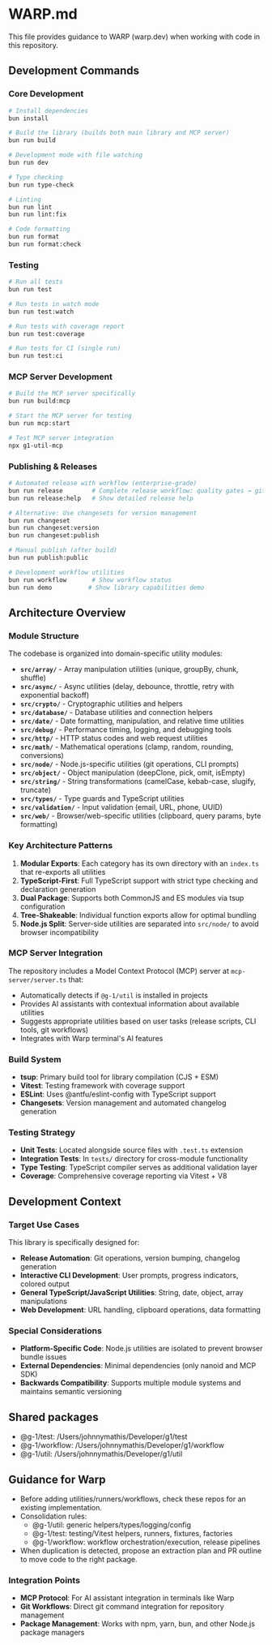 # WARP.md

This file provides guidance to WARP (warp.dev) when working with code in this repository.

## Development Commands

### Core Development
```bash
# Install dependencies
bun install

# Build the library (builds both main library and MCP server)
bun run build

# Development mode with file watching
bun run dev

# Type checking
bun run type-check

# Linting
bun run lint
bun run lint:fix

# Code formatting
bun run format
bun run format:check
```

### Testing
```bash
# Run all tests
bun run test

# Run tests in watch mode
bun run test:watch

# Run tests with coverage report
bun run test:coverage

# Run tests for CI (single run)
bun run test:ci
```

### MCP Server Development
```bash
# Build the MCP server specifically
bun run build:mcp

# Start the MCP server for testing
bun run mcp:start

# Test MCP server integration
npx g1-util-mcp
```

### Publishing & Releases
```bash
# Automated release with workflow (enterprise-grade)
bun run release        # Complete release workflow: quality gates → git → npm
bun run release:help   # Show detailed release help

# Alternative: Use changesets for version management
bun run changeset
bun run changeset:version
bun run changeset:publish

# Manual publish (after build)
bun run publish:public

# Development workflow utilities
bun run workflow       # Show workflow status
bun run demo          # Show library capabilities demo
```

## Architecture Overview

### Module Structure
The codebase is organized into domain-specific utility modules:

- **`src/array/`** - Array manipulation utilities (unique, groupBy, chunk, shuffle)
- **`src/async/`** - Async utilities (delay, debounce, throttle, retry with exponential backoff)
- **`src/crypto/`** - Cryptographic utilities and helpers
- **`src/database/`** - Database utilities and connection helpers
- **`src/date/`** - Date formatting, manipulation, and relative time utilities
- **`src/debug/`** - Performance timing, logging, and debugging tools
- **`src/http/`** - HTTP status codes and web request utilities
- **`src/math/`** - Mathematical operations (clamp, random, rounding, conversions)
- **`src/node/`** - Node.js-specific utilities (git operations, CLI prompts)
- **`src/object/`** - Object manipulation (deepClone, pick, omit, isEmpty)
- **`src/string/`** - String transformations (camelCase, kebab-case, slugify, truncate)
- **`src/types/`** - Type guards and TypeScript utilities
- **`src/validation/`** - Input validation (email, URL, phone, UUID)
- **`src/web/`** - Browser/web-specific utilities (clipboard, query params, byte formatting)

### Key Architecture Patterns

1. **Modular Exports**: Each category has its own directory with an `index.ts` that re-exports all utilities
2. **TypeScript-First**: Full TypeScript support with strict type checking and declaration generation
3. **Dual Package**: Supports both CommonJS and ES modules via tsup configuration
4. **Tree-Shakeable**: Individual function exports allow for optimal bundling
5. **Node.js Split**: Server-side utilities are separated into `src/node/` to avoid browser incompatibility

### MCP Server Integration
The repository includes a Model Context Protocol (MCP) server at `mcp-server/server.ts` that:
- Automatically detects if `@g-1/util` is installed in projects
- Provides AI assistants with contextual information about available utilities
- Suggests appropriate utilities based on user tasks (release scripts, CLI tools, git workflows)
- Integrates with Warp terminal's AI features

### Build System
- **tsup**: Primary build tool for library compilation (CJS + ESM)
- **Vitest**: Testing framework with coverage support
- **ESLint**: Uses @antfu/eslint-config with TypeScript support
- **Changesets**: Version management and automated changelog generation

### Testing Strategy
- **Unit Tests**: Located alongside source files with `.test.ts` extension
- **Integration Tests**: In `tests/` directory for cross-module functionality
- **Type Testing**: TypeScript compiler serves as additional validation layer
- **Coverage**: Comprehensive coverage reporting via Vitest + V8

## Development Context

### Target Use Cases
This library is specifically designed for:
- **Release Automation**: Git operations, version bumping, changelog generation
- **Interactive CLI Development**: User prompts, progress indicators, colored output
- **General TypeScript/JavaScript Utilities**: String, date, object, array manipulations
- **Web Development**: URL handling, clipboard operations, data formatting

### Special Considerations
- **Platform-Specific Code**: Node.js utilities are isolated to prevent browser bundle issues
- **External Dependencies**: Minimal dependencies (only nanoid and MCP SDK)
- **Backwards Compatibility**: Supports multiple module systems and maintains semantic versioning

## Shared packages
- @g-1/test: /Users/johnnymathis/Developer/g1/test
- @g-1/workflow: /Users/johnnymathis/Developer/g1/workflow
- @g-1/util: /Users/johnnymathis/Developer/g1/util

## Guidance for Warp
- Before adding utilities/runners/workflows, check these repos for an existing implementation.
- Consolidation rules:
  - @g-1/util: generic helpers/types/logging/config
  - @g-1/test: testing/Vitest helpers, runners, fixtures, factories
  - @g-1/workflow: workflow orchestration/execution, release pipelines
- When duplication is detected, propose an extraction plan and PR outline to move code to the right package.

### Integration Points
- **MCP Protocol**: For AI assistant integration in terminals like Warp
- **Git Workflows**: Direct git command integration for repository management
- **Package Management**: Works with npm, yarn, bun, and other Node.js package managers
